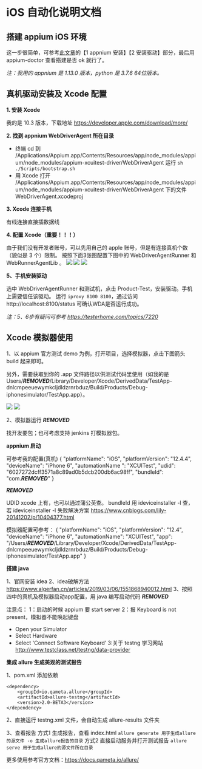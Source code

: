 #  iOS 自动化说明文档

## 搭建 appium iOS 环境
这一步很简单，可参考[此文章](https://juejin.im/post/5d7ef540f265da03bb4ada00)的【1 appnium 安装】【2 安装驱动】部分，最后用 appium-doctor 查看搭建是否 ok 就行了。

*注：我用的 appnium 是 1.13.0 版本，python 是 3.7.6  64位版本。*

## 真机驱动安装及 Xcode 配置

**1. 安装 Xcode**

我的是 10.3 版本，下载地址 https://developer.apple.com/download/more/

**2. 找到 appnium WebDriverAgent 所在目录**

  - 终端 cd 到  /Applications/Appium.app/Contents/Resources/app/node_modules/appium/node_modules/appium-xcuitest-driver/WebDriverAgent 运行 `sh ./Scripts/bootstrap.sh`
  - 用 Xcode 打开 /Applications/Appium.app/Contents/Resources/app/node_modules/appium/node_modules/appium-xcuitest-driver/WebDriverAgent 下的文件 WebDriverAgent.xcodeproj
  
**3. Xcode 连接手机**

有线连接直接插数据线

**4. 配置 Xcode（重要！！！）**

由于我们没有开发者账号，可以先用自己的 apple 账号，但是有连接真机个数（貌似是 3 个）限制。
按照下面3张图配置下图中的 WebDriverAgentRunner 和 WebRunnerAgentLib 。
![](https://s1.ax1x.com/2020/03/27/GPiW24.jpg)
![](https://s1.ax1x.com/2020/03/27/GPFkRg.jpg)
![](https://s1.ax1x.com/2020/03/27/GPFao6.jpg)

**5、手机安装驱动**

选中 WebDriverAgentRunner 和测试机，点击 Product-Test，安装驱动。手机上需要信任该驱动。
运行 `iproxy 8100 8100`，通过访问 http://localhost:8100/status 可确认WDA是否运行成功。

*注：5、6步有疑问可参考 https://testerhome.com/topics/7220*

## Xcode 模拟器使用

1、以 appium 官方测试 demo 为例，打开项目，选择模拟器，点击下图箭头 build 起来即可。

另外，需要获取到你的 .app 文件路径以供测试代码里使用（如我的是Users/***REMOVED***/Library/Developer/Xcode/DerivedData/TestApp-dnlcmpeeuewymkcljdldzrnrbduz/Build/Products/Debug-iphonesimulator/TestApp.app）。

![](https://s1.ax1x.com/2020/03/27/GPEfFx.jpg)
![](https://s1.ax1x.com/2020/03/27/GPEyy4.jpg)

2、模拟器运行 ***REMOVED***

找开发要包；也可考虑支持 jenkins 打模拟器包。

**appnium 启动**

可参考我的配置(真机)
{
  "platformName": "iOS",
  "platformVersion": "12.4.4",
  "deviceName": "iPhone 6",
  "automationName ": "XCUITest",
  "udid": "6027272dcff3571a8c89ad0b5dcb200db6ac98ff",
  "bundleId": "com.***REMOVED***"
}

***REMOVED***


UDID xcode 上有，也可以通过蒲公英查。
bundleId 用 ideviceinstaller -l 查，若 ideviceinstaller -l 失败解决方案 https://www.cnblogs.com/lily-20141202/p/10404377.html


模拟器配置可参考：
{
  "platformName": "iOS",
  "platformVersion": "12.4",
  "deviceName": "iPhone 6",
  "automationName": "XCUITest",
  "app": "/Users/***REMOVED***/Library/Developer/Xcode/DerivedData/TestApp-dnlcmpeeuewymkcljdldzrnrbduz/Build/Products/Debug-iphonesimulator/TestApp.app"
}


**搭建 java**

1、官网安装 idea 
2、idea破解方法
https://www.algerfan.cn/articles/2019/03/06/1551868940012.html
3、按照四中的真机及模拟器启动app配置，用 java 编写启动代码
***REMOVED***

注意点：
1：启动的时候 appium 要 start server
2：报 Keyboard is not present，模拟器不能唤起键盘
- Open your Simulator
- Select Hardware
- Select 'Connect Software Keyboard’
3:关于 testng 学习网站
http://www.testclass.net/testng/data-provider


**集成 allure 生成美观的测试报告**

1、pom.xml 添加依赖
```
<dependency>
    <groupId>io.qameta.allure</groupId>
    <artifactId>allure-testng</artifactId>
    <version>2.0-BETA3</version>
</dependency>
```
2、直接运行 testng.xml 文件，会自动生成 allure-results 文件夹

3、查看报告
方式1 生成报告，查看 index.html
`allure generate 用于生成allure的源文件 -o 生成allure报告的目录`
方式2 直接启动服务并打开测试报告
`allure serve 用于生成allure的源文件所在目录`

更多使用参考官方文档：https://docs.qameta.io/allure/




